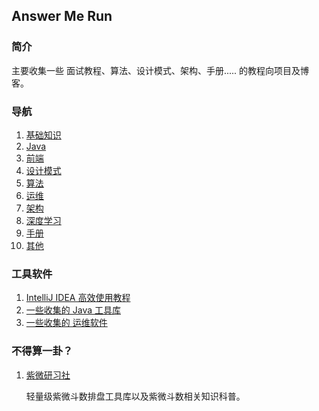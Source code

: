 ## Answer Me Run

### 简介

主要收集一些 面试教程、算法、设计模式、架构、手册..... 的教程向项目及博客。

### 导航

1. [基础知识](基础知识.md)
2. [Java](Java.md)
3. [前端](前端.md)
4. [设计模式](设计模式.md)
5. [算法](算法.md)
6. [运维](运维.md)
7. [架构](架构.md)
8. [深度学习](深度学习.md)
9. [手册](手册.md)
10. [其他](其他.md)

### 工具软件

1. [IntelliJ IDEA 高效使用教程](/工具软件/IntelliJ%20IDEA%20高效使用教程.md)
2. [一些收集的 Java 工具库](/工具软件/Java库.md)
3. [一些收集的 运维软件](/工具软件/运维.md)

### 不得算一卦？

1. [紫微研习社](https://github.com/SylarLong/iztro)

    轻量级紫微斗数排盘工具库以及紫微斗数相关知识科普。